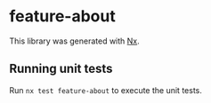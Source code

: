 # feature-about

This library was generated with [Nx](https://nx.dev).

## Running unit tests

Run `nx test feature-about` to execute the unit tests.
